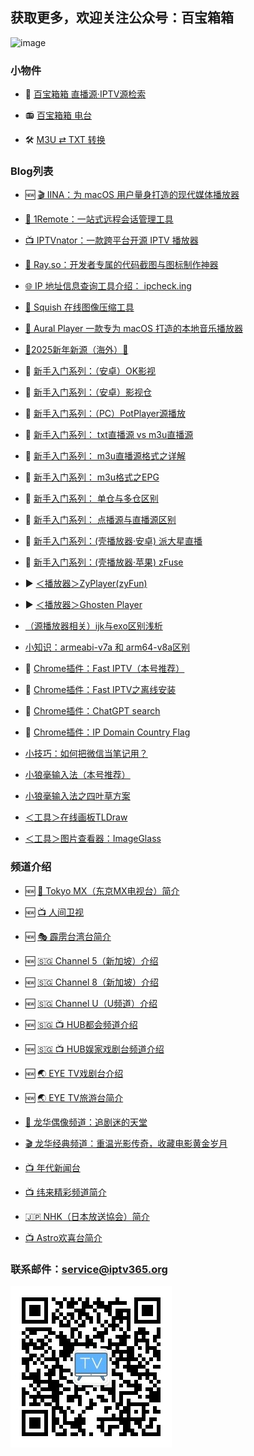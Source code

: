 ## 获取更多，欢迎关注公众号：百宝箱箱
<!-- ## 欢迎关注公众号：百宝箱箱
![image](./assets/GongZhongHao.png) -->
<img src="./assets/GongZhongHao.png" alt="image" width="400" height="auto">

### 小物件

*   🔎 [百宝箱箱 直播源·IPTV源检索](https://search.iptv365.org) 

*   📻️ [百宝箱箱 电台](https://radio.iptv365.org) 

*   🛠️ [M3U ⇄ TXT 转换](https://convert.iptv365.org) 

### Blog列表
*   🆕 [🎬 IINA：为 macOS 用户量身打造的现代媒体播放器](./docs/031_IINA.md)

*   [🧭 1Remote：一站式远程会话管理工具](./docs/030_1Remote.md)

*   [📺 IPTVnator：一款跨平台开源 IPTV 播放器](./docs/025_IPTVnator.md)

*   [🔧 Ray.so：开发者专属的代码截图与图标制作神器](./docs/026_rayso.md)

*   [🌐 IP 地址信息查询工具介绍： ipcheck.ing](./docs/027_ipchecking.md)

*   [🎨 Squish 在线图像压缩工具](./docs/028_squish.md)

*   [🎸 Aural Player 一款专为 macOS 打造的本地音乐播放器](./docs/029_auralplayer.md)

*   [🎊2025新年新源（海外）🎊](./docs/008_NewSource.md)

*   🔰 [新手入门系列：（安卓）OK影视](./docs/022_OK_Pro.md)

*   🔰 [新手入门系列：（安卓）影视仓](./docs/017_YingShiCang.md)

*   🔰 [新手入门系列：（PC）PotPlayer源播放](./docs/023_PotPlayer.md)

*   🔰 [新手入门系列： txt直播源 vs m3u直播源](./docs/018_txtm3u.md)

*   🔰 [新手入门系列： m3u直播源格式之详解](./docs/019_m3uDetail.md)

*   🔰 [新手入门系列： m3u格式之EPG](./docs/020_m3uDetail2.md)

*   🔰 [新手入门系列： 单仓与多仓区别](./docs/014_DanCangDuoCang.md)

*   🔰 [新手入门系列： 点播源与直播源区别](./docs/013_DianBoZhiBo.md)

*   🔰 [新手入门系列：(壳播放器·安卓) 派大星直播](./docs/001_paidaxing.md)

*   🔰 [新手入门系列：(壳播放器·苹果) zFuse](./docs/012_zFuse.md)

*   ▶️ [＜播放器＞ZyPlayer(zyFun)](./docs/021_ZyPlayer.md)

*   ▶️ [＜播放器＞Ghosten Player](./docs/016_GhostenPlayer.md)

*   [（源播放器相关）ijk与exo区别浅析](./docs/003_JieMa.md)

*   [小知识：armeabi-v7a 和 arm64-v8a区别](./docs/015_arm.md)

*   🔌 [Chrome插件：Fast IPTV（本号推荐）](./docs/002_FastIPTV.md)

*   🔌 [Chrome插件：Fast IPTV之离线安装](./docs/004_FastIPTV_OfflineInstall.md)

*   🔌 [Chrome插件：ChatGPT search](./docs/007_ChatGPTSearch.md)

*   🔌 [Chrome插件：IP Domain Country Flag](./docs/010_IPDomainCountryFlag.md)

*   [小技巧：如何把微信当笔记用？](./docs/009_Wexin_Biji.md)

*   [小狼毫输入法（本号推荐）](./docs/005_XiaoLangHao.md)

*   [小狼毫输入法之四叶草方案](./docs/006_XiaoLangHao_SYC.md)

*   [＜工具＞在线画板TLDraw](./docs/011_tldraw.md)

*   [＜工具＞图片查看器：ImageGlass](./docs/024_ImageGlass.md)

### 频道介绍

*   🆕 [🗼 Tokyo MX（东京MX电视台）简介](./docs_TV/007_TokyoMX.md)

*   🆕 [📺 人间卫视](./docs_TV/008_RJWS.md)

*   🆕 [🎭 霹雳台湾台简介](./docs_TV/016_PLTWT.md)

*   🆕 [🇸🇬 Channel 5（新加坡）介绍 ](./docs_TV/009_Channel5.md )

*   🆕 [🇸🇬 Channel 8（新加坡）介绍 ](./docs_TV/010_Channel8.md )

*   🆕 [🇸🇬 Channel U（U频道）介绍 ](./docs_TV/011_ChannelU.md )

*   🆕 [🇸🇬 📺 HUB都会频道介绍 ](./docs_TV/012_Hub_DH.md )

*   🆕 [🇸🇬 📺 HUB娱家戏剧台频道介绍   ](./docs_TV/013_Hub_YJ.md )

*   🆕 [🌏 EYE TV戏剧台介绍 ](./docs_TV/014_EYETV_XJ.md )

*   🆕 [🌏 EYE TV旅游台简介 ](./docs_TV/015_EYETV_LY.md )

*   [🌟 龙华偶像频道：追剧迷的天堂](./docs_TV/001_LTV_LHOX.md)

*   [🎬 龙华经典频道：重温光影传奇，收藏电影黄金岁月](./docs_TV/002_LTV_LHJD.md)

*   [📺 年代新闻台](./docs_TV/003_NDXW.md)

*   [📺 纬来精彩频道简介](./docs_TV/004_WLJC.md)

*   [🇯🇵 NHK（日本放送協会）简介](./docs_TV/005_NHK.md)

*   [📺 Astro欢喜台简介](./docs_TV/006_Astro_HXT.md)


### 联系邮件：service@iptv365.org
![image](./assets/BBXX-QR.jpg)

